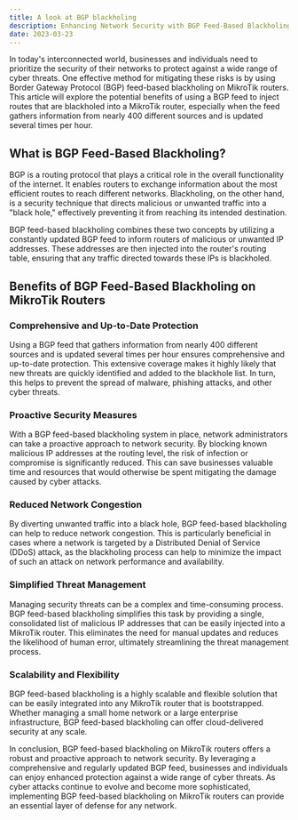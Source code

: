 ```yaml
---
title: A look at BGP blackholing
description: Enhancing Network Security with BGP Feed-Based Blackholing on MikroTik Routers
date: 2023-03-23
---
```


In today's interconnected world, businesses and individuals need to prioritize the security of their networks to protect against a wide range of cyber threats. One effective method for mitigating these risks is by using Border Gateway Protocol (BGP) feed-based blackholing on MikroTik routers. This article will explore the potential benefits of using a BGP feed to inject routes that are blackholed into a MikroTik router, especially when the feed gathers information from nearly 400 different sources and is updated several times per hour.

## What is BGP Feed-Based Blackholing?

BGP is a routing protocol that plays a critical role in the overall functionality of the internet. It enables routers to exchange information about the most efficient routes to reach different networks. Blackholing, on the other hand, is a security technique that directs malicious or unwanted traffic into a "black hole," effectively preventing it from reaching its intended destination.

BGP feed-based blackholing combines these two concepts by utilizing a constantly updated BGP feed to inform routers of malicious or unwanted IP addresses. These addresses are then injected into the router's routing table, ensuring that any traffic directed towards these IPs is blackholed.

## Benefits of BGP Feed-Based Blackholing on MikroTik Routers

### Comprehensive and Up-to-Date Protection
Using a BGP feed that gathers information from nearly 400 different sources and is updated several times per hour ensures comprehensive and up-to-date protection. This extensive coverage makes it highly likely that new threats are quickly identified and added to the blackhole list. In turn, this helps to prevent the spread of malware, phishing attacks, and other cyber threats.

### Proactive Security Measures
With a BGP feed-based blackholing system in place, network administrators can take a proactive approach to network security. By blocking known malicious IP addresses at the routing level, the risk of infection or compromise is significantly reduced. This can save businesses valuable time and resources that would otherwise be spent mitigating the damage caused by cyber attacks.

### Reduced Network Congestion
By diverting unwanted traffic into a black hole, BGP feed-based blackholing can help to reduce network congestion. This is particularly beneficial in cases where a network is targeted by a Distributed Denial of Service (DDoS) attack, as the blackholing process can help to minimize the impact of such an attack on network performance and availability.

### Simplified Threat Management
Managing security threats can be a complex and time-consuming process. BGP feed-based blackholing simplifies this task by providing a single, consolidated list of malicious IP addresses that can be easily injected into a MikroTik router. This eliminates the need for manual updates and reduces the likelihood of human error, ultimately streamlining the threat management process.

### Scalability and Flexibility
BGP feed-based blackholing is a highly scalable and flexible solution that can be easily integrated into any MikroTik router that is bootstrapped. Whether managing a small home network or a large enterprise infrastructure, BGP feed-based blackholing can offer cloud-delivered security at any scale.

In conclusion, BGP feed-based blackholing on MikroTik routers offers a robust and proactive approach to network security. By leveraging a comprehensive and regularly updated BGP feed, businesses and individuals can enjoy enhanced protection against a wide range of cyber threats. As cyber attacks continue to evolve and become more sophisticated, implementing BGP feed-based blackholing on MikroTik routers can provide an essential layer of defense for any network.
